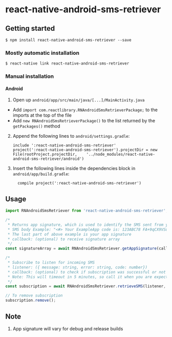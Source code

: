 
# react-native-android-sms-retriever

## Getting started

`$ npm install react-native-android-sms-retriever --save`

### Mostly automatic installation

`$ react-native link react-native-android-sms-retriever`

### Manual installation


#### Android

1. Open up `android/app/src/main/java/[...]/MainActivity.java`
  - Add `import com.reactlibrary.RNAndroidSmsRetrieverPackage;` to the imports at the top of the file
  - Add `new RNAndroidSmsRetrieverPackage()` to the list returned by the `getPackages()` method
2. Append the following lines to `android/settings.gradle`:
  	```
  	include ':react-native-android-sms-retriever'
  	project(':react-native-android-sms-retriever').projectDir = new File(rootProject.projectDir, 	'../node_modules/react-native-android-sms-retriever/android')
  	```
3. Insert the following lines inside the dependencies block in `android/app/build.gradle`:
  	```
      compile project(':react-native-android-sms-retriever')
  	```


## Usage
```javascript
import RNAndroidSmsRetriever from 'react-native-android-sms-retriever';

/*
 * Returns app signature, which is used to identify the SMS sent from your server
 * SMS body Example: "<#> Your ExampleApp code is: 123ABC78 FA+9qCX9VSu"
 * The last part of above example is your app signature
 * callback: (optional) to receive signature array
 */
const signatureArray = await RNAndroidSmsRetriever.getAppSignature(callback);

/*
 * Subscribe to listen for incoming SMS
 * listener: ({ message: string, error: string, code: number})
 * callback: (optional) to check if subscription was successful or not
 * Note: This will timeout in 5 minutes, so call it when you are expecting a SMS
 */
const subscription = await RNAndroidSmsRetriever.retrieveSMS(listener, callback);

// To remove subscription
subscription.remove();
```

## Note

1. App signature will vary for debug and release builds
